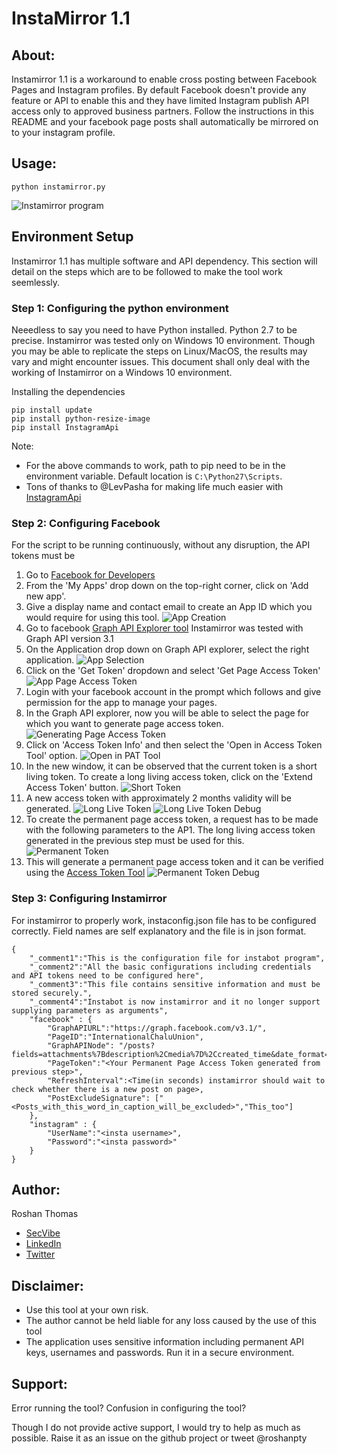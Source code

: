 # InstaMirror 1.1

## About:

Instamirror 1.1 is a workaround to enable cross posting between Facebook Pages and Instagram profiles. By default Facebook doesn't provide any feature or API to enable this and they have limited Instagram publish API access only to approved business partners. Follow the instructions in this README and your facebook page posts shall automatically be mirrored on to your instagram profile.

## Usage:
```
python instamirror.py
```
![Instamirror program](https://i.imgur.com/W37J00p.png)

## Environment Setup

Instamirror 1.1 has multiple software and API dependency. This section will detail on the steps which are to be followed to make the tool work seemlessly. 

### Step 1: Configuring the python environment
Neeedless to say you need to have Python installed. Python 2.7 to be precise. Instamirror was tested only on Windows 10 environment. Though you may be able to replicate the steps on Linux/MacOS, the results may vary and might encounter issues. This document shall only deal with the working of Instamirror on a Windows 10 environment.

Installing the dependencies
```
pip install update
pip install python-resize-image
pip install InstagramApi
```

Note: 
* For the above commands to work, path to pip need to be in the environment variable. Default location is `C:\Python27\Scripts`.
* Tons of thanks to @LevPasha for making life much easier with [InstagramApi](https://github.com/LevPasha/Instagram-API-python)


### Step 2: Configuring Facebook 
For the script to be running continuously, without any disruption, the API tokens must be 

1. Go to [Facebook for Developers](https://developers.facebook.com/)
2. From the 'My Apps' drop down on the top-right corner, click on 'Add new app'.
3. Give a display name and contact email to create an App ID which you would require for using this tool.
![App Creation](https://i.imgur.com/4DWDJfd.png)
4. Go to facebook [Graph API Explorer tool](https://developers.facebook.com/tools/explorer/) Instamirror was tested with Graph API version 3.1
5. On the Application drop down on Graph API explorer, select the right application.
![App Selection](https://i.imgur.com/8eUgBlO.png)
6. Click on the 'Get Token' dropdown and select 'Get Page Access Token'
![App Page Access Token](https://i.imgur.com/8ZgZ3HW.png)
7. Login with your facebook account in the prompt which follows and give permission for the app to manage your pages.
8. In the Graph API explorer, now you will be able to select the page for which you want to generate page access token. 
![Generating Page Access Token](https://i.imgur.com/U91Lu7Y.png)
9. Click on 'Access Token Info' and then select the 'Open in Access Token Tool' option.
![Open in PAT Tool](https://i.imgur.com/zqXYT46.png)
10. In the new window, it can be observed that the current token is a short living token.  To create a long living access token, click on the 'Extend Access Token' button.
![Short Token](https://i.imgur.com/ZfxvoxJ.png)
11. A new access token with approximately 2 months validity will be generated.
![Long Live Token](https://i.imgur.com/kIOSSkW.png)
![Long Live Token Debug](https://i.imgur.com/c3WyxZs.png)
12. To create the permanent page access token, a request has to be made with the following parameters to the AP1. The long living access token generated in the previous step must be used for this.
![Permanent Token](https://i.imgur.com/SdlHwoz.png)
13. This will generate a permanent page access token and it can be verified using the [Access Token Tool](https://developers.facebook.com/tools/debug/accesstoken/)
![Permanent Token Debug](https://i.imgur.com/ymBHCZG.png)

### Step 3: Configuring Instamirror

For instamirror to properly work, instaconfig.json file has to be configured correctly. Field names are self explanatory and the file is in json format.

```
{
	"_comment1":"This is the configuration file for instabot program",
	"_comment2":"All the basic configurations including credentials and API tokens need to be configured here",
	"_comment3":"This file contains sensitive information and must be stored securely.",
	"_comment4":"Instabot is now instamirror and it no longer support supplying parameters as arguments",
	"facebook" : {
		"GraphAPIURL":"https://graph.facebook.com/v3.1/",
		"PageID":"InternationalChaluUnion",
		"GraphAPINode": "/posts?fields=attachments%7Bdescription%2Cmedia%7D%2Ccreated_time&date_format=U&limit=1&access_token=",
		"PageToken":"<Your Permanent Page Access Token generated from previous step>",
		"RefreshInterval":<Time(in seconds) instamirror should wait to check whether there is a new post on page>,
		"PostExcludeSignature": ["<Posts_with_this_word_in_caption_will_be_excluded>","This_too"]
	},
	"instagram" : {
		"UserName":"<insta username>",
		"Password":"<insta password>"
	}
}
```


## Author:

Roshan Thomas
* [SecVibe](https://secvibe.com)
* [LinkedIn](https://www.linkedin.com/in/roshanpty/)
* [Twitter](https://twitter.com/roshanpty)

## Disclaimer:
- Use this tool at your own risk. 
- The author cannot be held liable for any loss caused by the use of this tool
- The application uses sensitive information including permanent API keys, usernames and passwords. Run it in a secure environment.
 ## Support:
 
 Error running the tool?
 Confusion in configuring the tool?
 
 Though I do not provide active support, I would try to help as much as possible. Raise it as an issue on the github project or tweet @roshanpty
